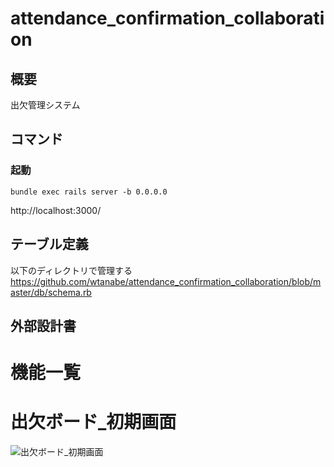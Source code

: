 # attendance_confirmation_collaboration
## 概要
出欠管理システム

## コマンド
### 起動
```
bundle exec rails server -b 0.0.0.0
```
http://localhost:3000/

## テーブル定義
以下のディレクトリで管理する
https://github.com/wtanabe/attendance_confirmation_collaboration/blob/master/db/schema.rb

## 外部設計書
# 機能一覧

# 出欠ボード_初期画面
![出欠ボード_初期画面](https://github.com/wtanabe/attendance_confirmation_collaboration/tree/issue_%2335/image/出欠ボード_初期画面.png)
